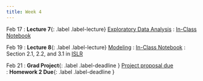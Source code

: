 ```yaml
---
title: Week 4
---
```



Feb 17
: **Lecture 7**{: .label .label-lecture} [Exploratory Data Analysis](https://docs.google.com/presentation/d/1Glh1Ahv3oZyWyB3RgibzFMcaQ4ymC6KLwSePz9jtiZw/edit?usp=sharing)
	: [In-Class Notebook](https://colab.research.google.com/drive/1zPrXIqxKVNQWWcW9fRo0jtQtqf-5kFXK?usp=sharing)

Feb 19
: **Lecture 8**{: .label .label-lecture} [Modeling](https://docs.google.com/presentation/d/1GOBprQfy9k0zTqcTtSzdSOatjwbAKbRyUZt8764zk5w/edit?usp=sharing)
	: [In-Class Notebook](https://colab.research.google.com/drive/1NhRSpkVquUtOTKGC8jGMSAKrhQE4sroo?usp=sharing)
	: Section 2.1, 2.2, and 3.1 in [ISLR](https://www.statlearning.com) 

Feb 21
: **Grad Project**{: .label .label-deadline } [Project proposal due](gradproject#project-proposal-and-group-formation)   
: **Homework 2 Due**{: .label .label-deadline } 


